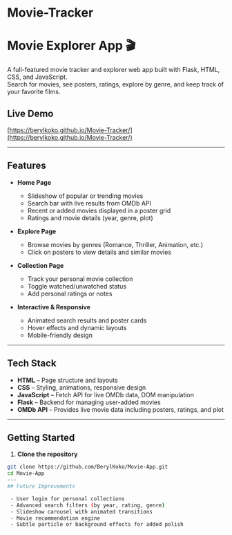 # Movie-Tracker
# Movie Explorer App 🎬

A full-featured movie tracker and explorer web app built with Flask, HTML, CSS, and JavaScript.  
Search for movies, see posters, ratings, explore by genre, and keep track of your favorite films.

## Live Demo
[https://berylkoko.github.io/Movie-Tracker/](https://berylkoko.github.io/Movie-Tracker/)

---

## Features

- **Home Page**
  - Slideshow of popular or trending movies
  - Search bar with live results from OMDb API
  - Recent or added movies displayed in a poster grid
  - Ratings and movie details (year, genre, plot)
  
- **Explore Page**
  - Browse movies by genres (Romance, Thriller, Animation, etc.)
  - Click on posters to view details and similar movies

- **Collection Page**
  - Track your personal movie collection
  - Toggle watched/unwatched status
  - Add personal ratings or notes

- **Interactive & Responsive**
  - Animated search results and poster cards
  - Hover effects and dynamic layouts
  - Mobile-friendly design

---

## Tech Stack

- **HTML** – Page structure and layouts
- **CSS** – Styling, animations, responsive design
- **JavaScript** – Fetch API for live OMDb data, DOM manipulation
- **Flask** – Backend for managing user-added movies
- **OMDb API** – Provides live movie data including posters, ratings, and plot

---

## Getting Started

1. **Clone the repository**
```bash
git clone https://github.com/BerylKoko/Movie-App.git
cd Movie-App
---
## Future Improvements

 - User login for personal collections
 - Advanced search filters (by year, rating, genre)
 - Slideshow carousel with animated transitions
 - Movie recommendation engine
 - Subtle particle or background effects for added polish
